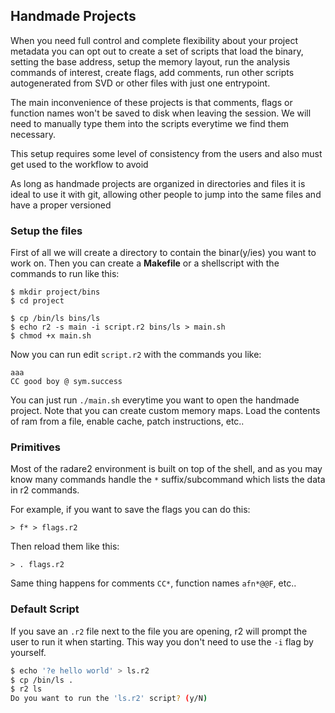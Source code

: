 ## Handmade Projects

When you need full control and complete flexibility about your project metadata you can opt out to create a set of scripts that load the binary, setting the base address, setup the memory layout, run the analysis commands of interest, create flags, add comments, run other scripts autogenerated from SVD or other files with just one entrypoint.

The main inconvenience of these projects is that comments, flags or function names won't be saved to disk when leaving the session. We will need to manually type them into the scripts everytime we find them necessary.

This setup requires some level of consistency from the users and also must get used to the workflow to avoid

As long as handmade projects are organized in directories and files it is ideal to use it with git, allowing other people to jump into the same files and have a proper versioned 

### Setup the files

First of all we will create a directory to contain the binar(y/ies) you want to work on. Then you can create a **Makefile** or a shellscript with the commands to run like this:

```console
$ mkdir project/bins
$ cd project

$ cp /bin/ls bins/ls
$ echo r2 -s main -i script.r2 bins/ls > main.sh
$ chmod +x main.sh
```

Now you can run edit `script.r2` with the commands you like:

```
aaa
CC good boy @ sym.success
```

You can just run `./main.sh` everytime you want to open the handmade project. Note that you can create custom memory maps. Load the contents of ram from a file, enable cache, patch instructions, etc..

### Primitives

Most of the radare2 environment is built on top of the shell, and as you may know many commands handle the `*` suffix/subcommand which lists the data in r2 commands.

For example, if you want to save the flags you can do this:

```console
> f* > flags.r2
```

Then reload them like this:

```console
> . flags.r2
```

Same thing happens for comments `CC*`, function names `afn*@@F`, etc..

### Default Script

If you save an `.r2` file next to the file you are opening, r2 will prompt the user to run it when starting. This way you don't need to use the `-i` flag by yourself.

```bash
$ echo '?e hello world' > ls.r2
$ cp /bin/ls .
$ r2 ls
Do you want to run the 'ls.r2' script? (y/N)
```
